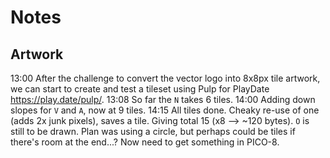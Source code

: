# Notes

## Artwork

13:00 After the challenge to convert the vector logo into 8x8px tile artwork, we can start to create and test a tileset using Pulp for PlayDate https://play.date/pulp/.
13:08 So far the `N` takes 6 tiles.
14:00 Adding down slopes for `V` and `A`, now at 9 tiles.
14:15 All tiles done. Cheaky re-use of one (adds 2x junk pixels), saves a tile. Giving total 15 (x8 --> ~120 bytes). `O` is still to be drawn. Plan was using a circle, but perhaps could be tiles if there's room at the end...? Now need to get something in PICO-8.

